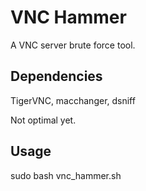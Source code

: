 # VNC Hammer
A VNC server brute force tool.

## Dependencies
TigerVNC, macchanger, dsniff

Not optimal yet.


## Usage 
sudo bash vnc_hammer.sh
